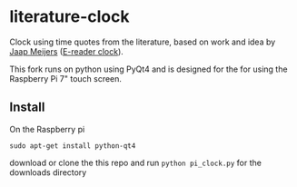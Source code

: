 # literature-clock
Clock using time quotes from the literature, based on work and idea by
        [Jaap Meijers](http://www.eerlijkemedia.nl/) ([E-reader clock](https://www.instructables.com/id/Literary-Clock-Made-From-E-reader/)).

This fork runs on python using PyQt4 and is designed for the for using the Raspberry Pi 7" touch screen. 

## Install

On the Raspberry pi

`sudo apt-get install python-qt4`

download or clone the this repo and run `python pi_clock.py` for the downloads directory

